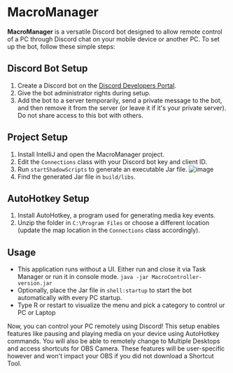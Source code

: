 # MacroManager

**MacroManager** is a versatile Discord bot designed to allow remote control of a PC through Discord chat on your mobile device or another PC. To set up the bot, follow these simple steps:

## Discord Bot Setup

1. Create a Discord bot on the [Discord Developers Portal](https://discord.com/developers/applications).
2. Give the bot administrator rights during setup.
3. Add the bot to a server temporarily, send a private message to the bot, and then remove it from the server (or leave it if it's your private server). Do not share access to this bot with others.

## Project Setup

1. Install IntelliJ and open the MacroManager project.
2. Edit the `Connections` class with your Discord bot key and client ID.
3. Run `startShadowScripts` to generate an executable Jar file.
   ![image](https://github.com/Lucvds99/MyMacroManager/assets/63397031/c99ee616-6b33-48b3-aafd-302f6cb7e325)
4. Find the generated Jar file in `build/libs`.

## AutoHotkey Setup

1. Install AutoHotkey, a program used for generating media key events.
2. Unzip the folder in `C:\Program Files` or choose a different location (update the map location in the `Connections` class accordingly).

## Usage

- This application runs without a UI. Either run and close it via Task Manager or run it in console mode.
 `java -jar MacroController-version.jar`
- Optionally, place the Jar file in `shell:startup` to start the bot automatically with every PC startup.
- Type R or restart to visualize the menu and pick a category to control ur PC or Laptop

Now, you can control your PC remotely using Discord! This setup enables features like pausing and playing media on your device using AutoHotkey commands. You will also be able to remotely change to Multiple Desktops and access shortcuts for OBS Camera. These features will be user-specific however and won't impact your OBS if you did not download a Shortcut Tool. 
